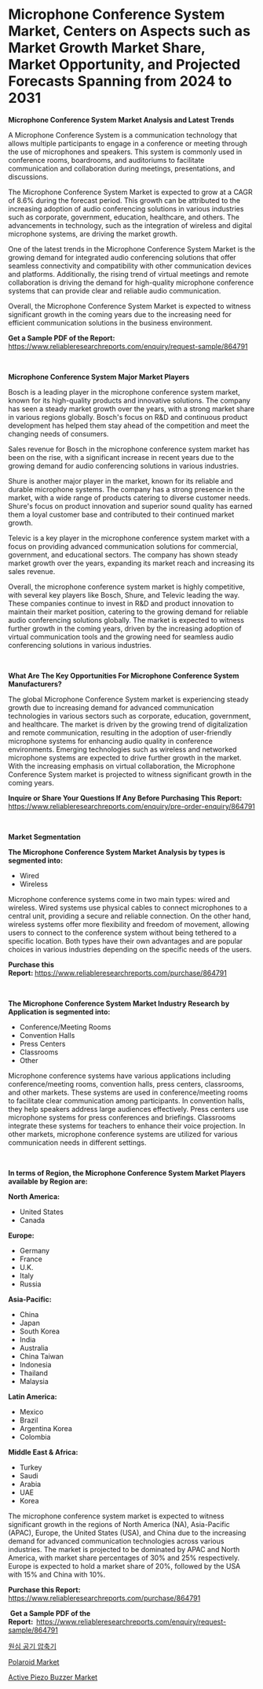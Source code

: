 <p><h1>Microphone Conference System Market, Centers on Aspects such as Market Growth Market Share, Market Opportunity, and Projected Forecasts Spanning from 2024 to 2031</h1></p><p><strong>Microphone Conference System Market Analysis and Latest Trends</strong></p>
<p><p>A Microphone Conference System is a communication technology that allows multiple participants to engage in a conference or meeting through the use of microphones and speakers. This system is commonly used in conference rooms, boardrooms, and auditoriums to facilitate communication and collaboration during meetings, presentations, and discussions.</p><p>The Microphone Conference System Market is expected to grow at a CAGR of 8.6% during the forecast period. This growth can be attributed to the increasing adoption of audio conferencing solutions in various industries such as corporate, government, education, healthcare, and others. The advancements in technology, such as the integration of wireless and digital microphone systems, are driving the market growth.</p><p>One of the latest trends in the Microphone Conference System Market is the growing demand for integrated audio conferencing solutions that offer seamless connectivity and compatibility with other communication devices and platforms. Additionally, the rising trend of virtual meetings and remote collaboration is driving the demand for high-quality microphone conference systems that can provide clear and reliable audio communication.</p><p>Overall, the Microphone Conference System Market is expected to witness significant growth in the coming years due to the increasing need for efficient communication solutions in the business environment.</p></p>
<p><strong>Get a Sample PDF of the Report:&nbsp;</strong> <a href="https://www.reliableresearchreports.com/enquiry/request-sample/864791">https://www.reliableresearchreports.com/enquiry/request-sample/864791</a></p>
<p>&nbsp;</p>
<p><strong>Microphone Conference System Major Market Players</strong></p>
<p><p>Bosch is a leading player in the microphone conference system market, known for its high-quality products and innovative solutions. The company has seen a steady market growth over the years, with a strong market share in various regions globally. Bosch's focus on R&D and continuous product development has helped them stay ahead of the competition and meet the changing needs of consumers.</p><p>Sales revenue for Bosch in the microphone conference system market has been on the rise, with a significant increase in recent years due to the growing demand for audio conferencing solutions in various industries.</p><p>Shure is another major player in the market, known for its reliable and durable microphone systems. The company has a strong presence in the market, with a wide range of products catering to diverse customer needs. Shure's focus on product innovation and superior sound quality has earned them a loyal customer base and contributed to their continued market growth.</p><p>Televic is a key player in the microphone conference system market with a focus on providing advanced communication solutions for commercial, government, and educational sectors. The company has shown steady market growth over the years, expanding its market reach and increasing its sales revenue.</p><p>Overall, the microphone conference system market is highly competitive, with several key players like Bosch, Shure, and Televic leading the way. These companies continue to invest in R&D and product innovation to maintain their market position, catering to the growing demand for reliable audio conferencing solutions globally. The market is expected to witness further growth in the coming years, driven by the increasing adoption of virtual communication tools and the growing need for seamless audio conferencing solutions in various industries.</p></p>
<p>&nbsp;</p>
<p><strong>What Are The Key Opportunities For Microphone Conference System Manufacturers?</strong></p>
<p><p>The global Microphone Conference System market is experiencing steady growth due to increasing demand for advanced communication technologies in various sectors such as corporate, education, government, and healthcare. The market is driven by the growing trend of digitalization and remote communication, resulting in the adoption of user-friendly microphone systems for enhancing audio quality in conference environments. Emerging technologies such as wireless and networked microphone systems are expected to drive further growth in the market. With the increasing emphasis on virtual collaboration, the Microphone Conference System market is projected to witness significant growth in the coming years.</p></p>
<p><strong>Inquire or Share Your Questions If Any Before Purchasing This Report:</strong> <a href="https://www.reliableresearchreports.com/enquiry/pre-order-enquiry/864791">https://www.reliableresearchreports.com/enquiry/pre-order-enquiry/864791</a></p>
<p>&nbsp;</p>
<p><strong>Market Segmentation</strong></p>
<p><strong>The Microphone Conference System Market Analysis by types is segmented into:</strong></p>
<p><ul><li>Wired</li><li>Wireless</li></ul></p>
<p><p>Microphone conference systems come in two main types: wired and wireless. Wired systems use physical cables to connect microphones to a central unit, providing a secure and reliable connection. On the other hand, wireless systems offer more flexibility and freedom of movement, allowing users to connect to the conference system without being tethered to a specific location. Both types have their own advantages and are popular choices in various industries depending on the specific needs of the users.</p></p>
<p><strong>Purchase this Report:&nbsp;</strong><a href="https://www.reliableresearchreports.com/purchase/864791">https://www.reliableresearchreports.com/purchase/864791</a></p>
<p>&nbsp;</p>
<p><strong>The Microphone Conference System Market Industry Research by Application is segmented into:</strong></p>
<p><ul><li>Conference/Meeting Rooms</li><li>Convention Halls</li><li>Press Centers</li><li>Classrooms</li><li>Other</li></ul></p>
<p><p>Microphone conference systems have various applications including conference/meeting rooms, convention halls, press centers, classrooms, and other markets. These systems are used in conference/meeting rooms to facilitate clear communication among participants. In convention halls, they help speakers address large audiences effectively. Press centers use microphone systems for press conferences and briefings. Classrooms integrate these systems for teachers to enhance their voice projection. In other markets, microphone conference systems are utilized for various communication needs in different settings.</p></p>
<p>&nbsp;</p>
<p><strong>In terms of Region, the Microphone Conference System Market Players available by Region are:</strong></p>
<p>
    <p> <strong> North America: </strong>
        <ul>
            <li>United States</li>
            <li>Canada</li>
        </ul>
        </p> 
    <p> <strong> Europe: </strong>
        <ul>
            <li>Germany</li>
            <li>France</li>
            <li>U.K.</li>
            <li>Italy</li>
            <li>Russia</li>
        </ul>
        </p> 
    <p> <strong> Asia-Pacific: </strong>
        <ul>
            <li>China</li>
            <li>Japan</li>
            <li>South Korea</li>
            <li>India</li>
            <li>Australia</li>
            <li>China Taiwan</li>
            <li>Indonesia</li>
            <li>Thailand</li>
            <li>Malaysia</li>
        </ul>
        </p> 
    <p> <strong> Latin America: </strong>
        <ul>
            <li>Mexico</li>
            <li>Brazil</li>
            <li>Argentina Korea</li>
            <li>Colombia</li>
        </ul>
        </p> 
    <p> <strong> Middle East & Africa: </strong>
        <ul>
            <li>Turkey</li>
            <li>Saudi</li>
            <li>Arabia</li>
            <li>UAE</li>
            <li>Korea</li>
        </ul>
    </p>
    </p>
<p><p>The microphone conference system market is expected to witness significant growth in the regions of North America (NA), Asia-Pacific (APAC), Europe, the United States (USA), and China due to the increasing demand for advanced communication technologies across various industries. The market is projected to be dominated by APAC and North America, with market share percentages of 30% and 25% respectively. Europe is expected to hold a market share of 20%, followed by the USA with 15% and China with 10%.</p></p>
<p><strong>Purchase this Report: </strong><a href="https://www.reliableresearchreports.com/purchase/864791">https://www.reliableresearchreports.com/purchase/864791</a></p>
<p>&nbsp;<strong>Get a Sample PDF of the Report:&nbsp;&nbsp;</strong><a href="https://www.reliableresearchreports.com/enquiry/request-sample/864791">https://www.reliableresearchreports.com/enquiry/request-sample/864791</a></p>
<p><strong></strong></p>
<p><p><a href="https://github.com/TimmyMann6767/Market-Research-Report-List-1/blob/main/46691269341.md">원심 공기 압축기</a></p><p><a href="https://github.com/kosella/Market-Research-Report-List-2/blob/main/polaroid-market.md">Polaroid Market</a></p><p><a href="https://github.com/kufem1/Market-Research-Report-List-1/blob/main/active-piezo-buzzer-market.md">Active Piezo Buzzer Market</a></p></p>